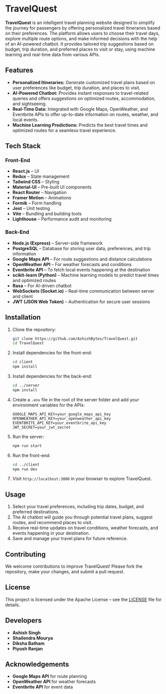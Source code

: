 # TravelQuest

**TravelQuest** is an intelligent travel planning website designed to simplify the journey for passengers by offering personalized travel itineraries based on their preferences. The platform allows users to choose their travel days, explore multiple route options, and make informed decisions with the help of an AI-powered chatbot. It provides tailored trip suggestions based on budget, trip duration, and preferred places to visit or stay, using machine learning and real-time data from various APIs.

## Features

- **Personalized Itineraries:** Generate customized travel plans based on user preferences like budget, trip duration, and places to visit.
- **AI-Powered Chatbot:** Provides instant responses to travel-related queries and offers suggestions on optimized routes, accommodation, and sightseeing.
- **Real-Time Data:** Integrated with Google Maps, OpenWeather, and Eventbrite APIs to offer up-to-date information on routes, weather, and local events.
- **Machine Learning Predictions:** Predicts the best travel times and optimized routes for a seamless travel experience.

## Tech Stack

### Front-End

- **React.js** – UI
- **Redux** – State management
- **Tailwind CSS** – Styling
- **Material-UI** – Pre-built UI components
- **React Router** – Navigation
- **Framer Motion** – Animations
- **Formik** – Form handling
- **Jest** – Unit testing
- **Vite** – Bundling and building tools
- **Lighthouse** – Performance audit and monitoring

### Back-End

- **Node.js (Express)** – Server-side framework
- **PostgreSQL** – Database for storing user data, preferences, and trip information
- **Google Maps API** – For route suggestions and distance calculations
- **OpenWeather API** – For weather forecasts and conditions
- **Eventbrite API** – To fetch local events happening at the destination
- **scikit-learn (Python)** – Machine learning models to predict travel times and optimized routes
- **Rasa** – For AI-driven chatbot
- **WebSockets (Socket.io)** – Real-time communication between server and client
- **JWT (JSON Web Token)** – Authentication for secure user sessions

## Installation

1. Clone the repository:
   ```bash
   git clone https://github.com/AshishBytes/TravelQuest.git
   cd TravelQuest

2. Install dependencies for the front-end:
   ```bash
   cd client
   npm install
   ```

3. Install dependencies for the back-end:
   ```bash
   cd ../server
   npm install
   ```

4. Create a `.env` file in the root of the server folder and add your environment variables for the APIs:
   ```env
   GOOGLE_MAPS_API_KEY=your_google_maps_api_key
   OPENWEATHER_API_KEY=your_openweather_api_key
   EVENTBRITE_API_KEY=your_eventbrite_api_key
   JWT_SECRET=your_jwt_secret
   ```

5. Run the server:
   ```bash
   npm run start
   ```

6. Run the front-end:
   ```bash
   cd ../client
   npm run dev
   ```

7. Visit `http://localhost:3000` in your browser to explore TravelQuest.

## Usage

1. Select your travel preferences, including trip dates, budget, and preferred destinations.
2. The AI chatbot will guide you through potential travel plans, suggest routes, and recommend places to visit.
3. Receive real-time updates on travel conditions, weather forecasts, and events happening in your destination.
4. Save and manage your travel plans for future reference.

## Contributing

We welcome contributions to improve TravelQuest! Please fork the repository, make your changes, and submit a pull request.

## License

This project is licensed under the Apache License – see the [LICENSE](LICENSE) file for details.

## Developers

- **Ashish Singh**
- **Shailendra Mourya**
- **Diksha Batham**
- **Piyush Ranjan**

## Acknowledgements

- **Google Maps API** for route planning
- **OpenWeather API** for weather forecasts
- **Eventbrite API** for event data